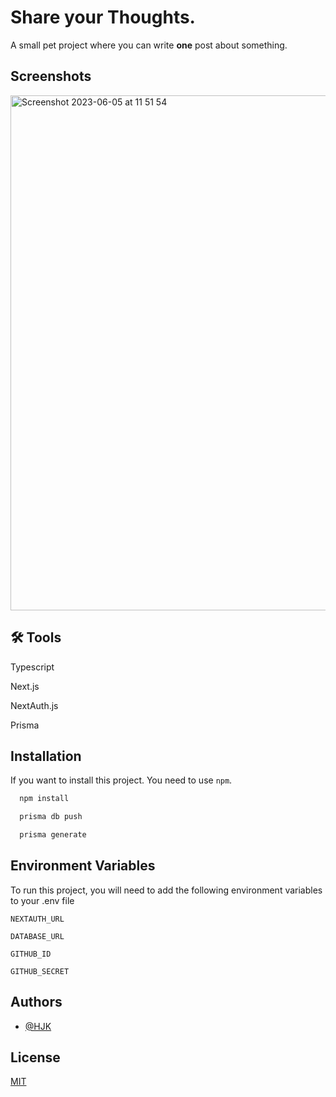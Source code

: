 
# Share your Thoughts.

A small pet project where you can write **one** post about something.







## Screenshots

<img width="824" alt="Screenshot 2023-06-05 at 11 51 54" src="https://github.com/HJyup/sharing-thoughts/assets/89708817/4b2310b6-f7da-4b4a-8f2b-6fcc80b8454c">



## 🛠 Tools
Typescript

Next.js

NextAuth.js

Prisma 


## Installation

If you want to install this project. You need to use `npm`.

```bash
  npm install

  prisma db push

  prisma generate
```


    
## Environment Variables

To run this project, you will need to add the following environment variables to your .env file

`NEXTAUTH_URL`

`DATABASE_URL`

`GITHUB_ID`

`GITHUB_SECRET`




## Authors

- [@HJK](https://github.com/HJyup)




## License

[MIT](https://choosealicense.com/licenses/mit/)



